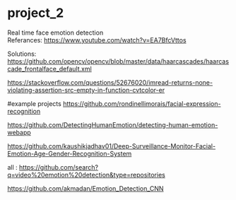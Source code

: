 # project_2  
Real time face emotion detection <br>
Referances:
https://www.youtube.com/watch?v=EA7BfcVttos
<br>

Solutions:
https://github.com/opencv/opencv/blob/master/data/haarcascades/haarcascade_frontalface_default.xml

https://stackoverflow.com/questions/52676020/imread-returns-none-violating-assertion-src-empty-in-function-cvtcolor-er

#example projects
https://github.com/rondinellimorais/facial-expression-recognition

https://github.com/DetectingHumanEmotion/detecting-human-emotion-webapp


https://github.com/kaushikjadhav01/Deep-Surveillance-Monitor-Facial-Emotion-Age-Gender-Recognition-System

all : 
https://github.com/search?q=video%20emotion%20detection&type=repositories



https://github.com/akmadan/Emotion_Detection_CNN
